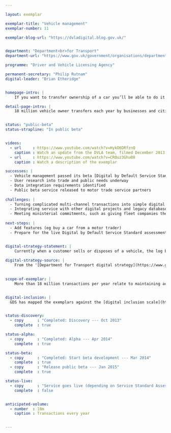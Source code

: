 ```yaml
---

layout: exemplar

exemplar-title: "Vehicle management"
exemplar-number: 11

exemplar-blog-url: "https://dvladigital.blog.gov.uk/"


department: "Department<br>for Transport"
department-url: "https://www.gov.uk/government/organisations/department-for-transport"

programme: "Driver and Vehicle Licensing Agency"

permanent-secretary: "Philip Rutnam"
digital-leader: "Brian Etheridge"


homepage-intro: |
    If you want to transfer ownership of a car you’ll be able to do it yourself online or using an intermediary

detail-page-intro: |
    18 million vehicle owner transfers each year by businesses and citizens


status: "public-beta"
status-strapline: "In public beta"


videos:
  - url     : https://www.youtube.com/watch?v=HykO6DRfznQ
    caption : Watch an update from the DVLA team, filmed December 2013
  - url     : https://www.youtube.com/watch?v=CROuz3Ghu08
    caption : Watch a description of the exemplar

successes: |
  - Vehicle management passed its beta [Digital by Default Service Standard](https://www.gov.uk/service-manual/digital-by-default) assessment 
  - User research into trade and public needs underway
  - Data integration requirements identified
  - Public beta service released to motor trade service partners
  
challenges: |
  - Turning complicated multi-channel transactions into simple digital services
  - Integrating service with other digital projects and legacy databases and connecting to secure cloud environment
  - Meeting ministerial commitments, such as giving fleet companies the option to suppress the V5 document at first registration
  
next-steps: |
  - Add features (eg buy a car from a motor trader)
  - Prepare for the live Digital by Default Service Standard assessment


digital-strategy-statement: |
    Currently when a customer sells or disposes of a vehicle, the log book needs to be posted to DVLA to be updated. We will digitise this process so it can be carried out self-service or through an intermediary.
    
digital-strategy-source: |
    From the '[Department for Transport digital strategy](https://www.gov.uk/government/publications/department-for-transport-digital-strategy)' – December 2012
    

scope-of-exemplar: |
    More than 18 million transactions per year relate to maintaining accurate records of vehicles, their keepers, and personalised registrations.  These include disposal to trade, acquisition from trade, notification of change or death of a keeper, retention of a registration mark, and assigning a registration mark.  The Vehicle Management and Personalised Registration exemplars will deliver fully digital services for these transactions, and improve the quality and accuracy of data for DVLA and its external stakeholders.


digital-inclusion: |
  GDS has mapped the exemplars against the [digital inclusion scale](https://www.gov.uk/government/publications/government-digital-inclusion-strategy/government-digital-inclusion-strategy#measuring-digital-exclusion) to help show where these services may be difficult for some people to use. [See rating for Vehicle management](https://www.gov.uk/government/publications/government-digital-inclusion-strategy/exemplar-services-and-identity-assurance-how-complex-they-are#vehicle-management).


status-discovery:
  - copy      : "Completed: Discovery --- Oct 2013"
    complete  : true

status-alpha:
  - copy      : "Completed: Alpha --- Apr 2014"
    complete  : true

status-beta:
  - copy      : "Completed: Start beta development --- Mar 2014"
    complete  : true
  - copy      : "Release public beta --- Jan 2015"
    complete  : true

status-live:
  - copy      : "Service goes live (depending on Service Standard Assessment) --- post-March 2015"
    complete  : false


anticipated-volume:
  - number  : 18m
    caption : Transactions every year


---
```



